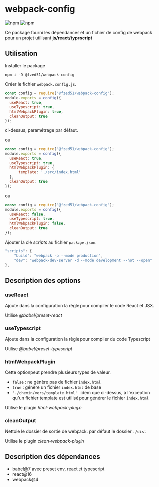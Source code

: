 # webpack-config

![npm](https://img.shields.io/npm/v/@fzed51/webpack-config.svg?style=flat-square)
![npm](https://img.shields.io/npm/dt/@fzed51/webpack-config.svg?style=flat-square)


Ce package fourni les dépendances et un fichier de config de webpack pour un projet utilisant **js/react/typescript**

## Utilisation

Installer le package

```
npm i -D @fzed51/webpack-config
```

Créer le fichier `webpack.config.js`.

```js
const config = require("@fzed51/webpack-config");
module.exports = config({
  useReact: true,
  useTypescript: true,
  htmlWebpackPlugin: true,
  cleanOutput: true
});
```
ci-dessus, paramétrage par défaut.

ou
```js
const config = require("@fzed51/webpack-config");
module.exports = config({
  useReact: true,
  useTypescript: true,
  htmlWebpackPlugin: {
      template: './src/index.html'
  },
  cleanOutput: true
});
```
ou
```js
const config = require("@fzed51/webpack-config");
module.exports = config({
  useReact: false,
  useTypescript: true,
  htmlWebpackPlugin: false,
  cleanOutput: true
});
```

Ajouter la clé _scripts_ au fichier `package.json`.

```js
"scripts": {
    "build": "webpack -p --mode production",
    "dev": "webpack-dev-server -d --mode development --hot --open"
},
```

## Description des options

### useReact

Ajoute dans la configuration la règle pour compiler le code React et JSX.

Utilise *@babel/preset-react*

### useTypescript

Ajoute dans la configuration la règle pour compiler du code Typescript

Utilise *@babel/preset-typescript*

### htmlWebpackPlugin

Cette optionpeut prendre plusieurs types de valeur.
- `false` : ne génère pas de fichier `index.html`
- `true` : génère un fichier `index.html` de base
- `'./chemin/vers/template.html'` : idem que ci-dessus, à l'exception qu'un fichier template est utilisé pour générer le fichier `index.html`

Utilise le plugin *html-webpack-plugin*

### cleanOutput 

Nettoie le dossier de sortie de webpack. par défaut le dossier `./dist`

Utilise le plugin *clean-webpack-plugin*

## Description des dépendances

- babel@7 avec preset env, react et typescript
- react@16
- webpack@4
